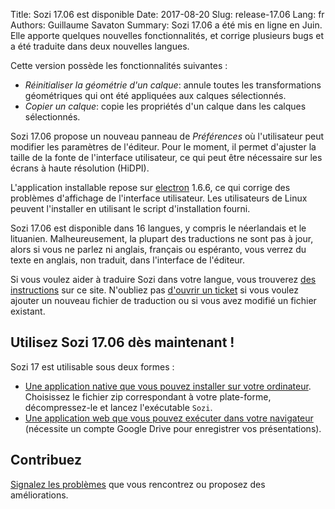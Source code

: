 Title: Sozi 17.06 est disponible
Date: 2017-08-20
Slug: release-17.06
Lang: fr
Authors: Guillaume Savaton
Summary:
    Sozi 17.06 a été mis en ligne en Juin.
    Elle apporte quelques nouvelles fonctionnalités, et corrige plusieurs bugs et a été traduite dans deux nouvelles langues.

Cette version possède les fonctionnalités suivantes&nbsp;:

* *Réinitialiser la géométrie d'un calque*: annule toutes les transformations géométriques
  qui ont été appliquées aux calques sélectionnés.
* *Copier un calque*: copie les propriétés d'un calque dans les calques sélectionnés.

Sozi 17.06 propose un nouveau panneau de *Préférences* où l'utilisateur peut
modifier les paramètres de l'éditeur.
Pour le moment, il permet d'ajuster la taille de la fonte de l'interface utilisateur,
ce qui peut être nécessaire sur les écrans à haute résolution (HiDPI).

L'application installable repose sur [electron](http://electron.atom.io/) 1.6.6,
ce qui corrige des problèmes d'affichage de l'interface utilisateur.
Les utilisateurs de Linux peuvent l'installer en utilisant le script d'installation
fourni.

Sozi 17.06 est disponible dans 16 langues, y compris le néerlandais et le lituanien.
Malheureusement, la plupart des traductions ne sont pas à jour, alors si vous
ne parlez ni anglais, français ou espéranto, vous verrez du texte en anglais,
non traduit, dans l'interface de l'éditeur.

Si vous voulez aider à traduire Sozi dans votre langue, vous trouverez [des instructions](|filename|/pages/fr/translate-editor.md) sur ce site.
N'oubliez pas [d'ouvrir un ticket](https://github.com/senshu/Sozi/issues) si vous voulez ajouter
un nouveau fichier de traduction ou si vous avez modifié un fichier existant.


Utilisez Sozi 17.06 dès maintenant&nbsp;!
-----------------------------------------

Sozi 17 est utilisable sous deux formes&nbsp;:

* [Une application native que vous pouvez installer sur votre ordinateur](https://github.com/senshu/Sozi/releases/tag/17.06).
  Choisissez le fichier zip correspondant à votre plate-forme, décompressez-le et lancez l'exécutable `Sozi`.
* [Une application web que vous pouvez exécuter dans votre navigateur](/demo)
  (nécessite un compte Google Drive pour enregistrer vos présentations).

Contribuez
----------

[Signalez les problèmes](https://github.com/senshu/Sozi/issues) que vous rencontrez
ou proposez des améliorations.

